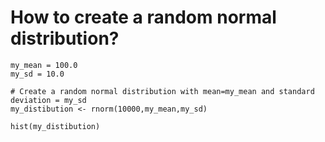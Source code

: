 # How to create a random normal distribution?

```
my_mean = 100.0
my_sd = 10.0

# Create a random normal distribution with mean=my_mean and standard deviation = my_sd
my_distibution <- rnorm(10000,my_mean,my_sd)

hist(my_distibution)
```

